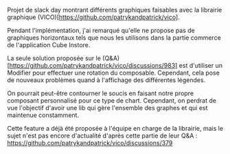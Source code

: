 Projet de slack day montrant différents graphiques faisables avec la librairie graphique (VICO)[https://github.com/patrykandpatrick/vico].

Pendant l'implémentation, j'ai remarqué qu'elle ne propose pas de graphiques horizontaux tels que nous les utilisons dans la partie commerce de l'application Cube Instore.

La seule solution proposée sur le (Q&A)[https://github.com/patrykandpatrick/vico/discussions/983] est d'utiliser un Modifier pour effectuer une rotation du composable. Cependant, cela pose de nouveaux problèmes quand à l'affichage des différentes légendes.

On pourrait peut-être contourner le soucis en faisant notre propre composant personnalisé pour ce type de chart. Cependant, on perdrat de vue l'objectif d'avoir une lib qui gère l'ensemble des graphes et qui est maintenue constamment.

Cette feature a déjà été proposée à l'équipe en charge de la librairie, mais le sujet n'est pas encore d'actualité d'après cette partie de leur Q&A : https://github.com/patrykandpatrick/vico/discussions/379
